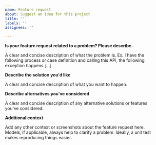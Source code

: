 ```yaml
---
name: Feature request
about: Suggest an idea for this project
title: ''
labels: ''
assignees: ''

---
```


**Is your feature request related to a problem? Please describe.**

A clear and concise description of what the problem is. 
Ex. I have the following process or case definition and calling this API, the following exception happens [...]

**Describe the solution you'd like**

A clear and concise description of what you want to happen.

**Describe alternatives you've considered**

A clear and concise description of any alternative solutions or features you've considered.

**Additional context**

Add any other context or screenshots about the feature request here.
Models, if applicable, always help to clarify a problem. Ideally, a unit test makes reproducing things easier.
